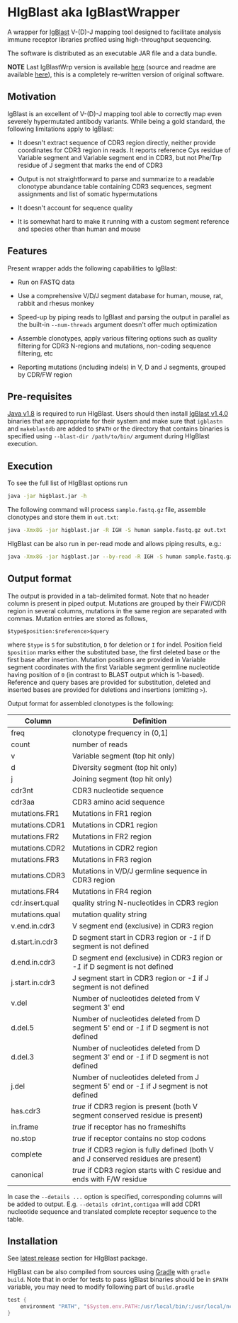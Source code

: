 #  HIgBlast aka IgBlastWrapper

A wrapper for [IgBlast](http://www.ncbi.nlm.nih.gov/igblast/igblast.cgi) V-(D)-J mapping tool designed to facilitate analysis immune receptor libraries profiled using high-throughput sequencing.

The software is distributed as an executable JAR file and a data bundle.

**NOTE** Last IgBlastWrp version is available [here](https://github.com/mikessh/higblast/releases/tag/v0.6) (source and readme are available [here](https://github.com/mikessh/higblast/tree/v0.6)), this is a completely re-written version of original software.

## Motivation

IgBlast is an excellent  of V-(D)-J mapping tool able to correctly map even severely hypermutated antibody variants. While being a gold standard, the following limitations apply to IgBlast:

- It doesn't extract sequence of CDR3 region directly, neither provide coordinates for CDR3 region in reads. It reports reference Cys residue of Variable segment and Variable segment end in CDR3, but not Phe/Trp residue of J segment that marks the end of CDR3

- Output is not straightforward to parse and summarize to a readable clonotype abundance table containing CDR3 sequences, segment assignments and list of somatic hypermutations

- It doesn't account for sequence quality

- It is somewhat hard to make it running with a custom segment reference and species other than human and mouse

## Features

Present wrapper adds the following capabilities to IgBlast:

- Run on FASTQ data

- Use a comprehensive V/D/J segment database for human, mouse, rat, rabbit and rhesus monkey

- Speed-up by piping reads to IgBlast and parsing the output in parallel as the built-in ``--num-threads`` argument doesn't offer much optimization

- Assemble clonotypes, apply various filtering options such as quality filtering for CDR3 N-regions and mutations, non-coding sequence filtering, etc

- Reporting mutations (including indels) in V, D and J segments, grouped by CDR/FW region

## Pre-requisites

[Java v1.8](http://www.oracle.com/technetwork/java/javase/downloads/jre8-downloads-2133155.html) is required to run HIgBlast. Users should then install [IgBlast v1.4.0](http://www.ncbi.nlm.nih.gov/igblast/faq.html#standalone) binaries that are appropriate for their system and make sure that ``igblastn`` and ``makeblastdb`` are added to ``$PATH`` or the directory that contains binaries is specified using ``--blast-dir /path/to/bin/`` argument during HIgBlast execution.

## Execution

To see the full list of HIgBlast options run 

```bash
java -jar higblast.jar -h
```

The following command will process ``sample.fastq.gz`` file, assemble clonotypes and store them in ``out.txt``:

```bash
java -Xmx8G -jar higblast.jar -R IGH -S human sample.fastq.gz out.txt
```

HIgBlast can be also run in per-read mode and allows piping results, e.g.:

```bash
java -Xmx8G -jar higblast.jar --by-read -R IGH -S human sample.fastq.gz - | grep "IGHV1-8" > out.txt
```

## Output format

The output is provided in a tab-delimited format. Note that no header column is present in piped output. Mutations are grouped by their FW/CDR region in several columns, mutations in the same region are separated with commas. Mutation entries are stored as follows,

```
$type$position:$reference>$query
```

where ``$type`` is ``S`` for substitution, ``D`` for deletion or ``I`` for indel. Position field ``$position`` marks either the substituted base, the first deleted base or the first base after insertion. Mutation positions are provided in Variable segment coordinates with the first Variable segment germline nucleotide having position of ``0`` (in contrast to BLAST output which is 1-based). Reference and query bases are provided for substitution, deleted and inserted bases are provided for deletions and insertions (omitting ``>``).

Output format for assembled clonotypes is the following:

Column           | Definition
-----------------|------------------------------------------------------------------------
freq             | clonotype frequency in (0,1]
count            | number of reads
v                | Variable segment (top hit only)
d                | Diversity segment (top hit only)
j                | Joining segment (top hit only)
cdr3nt           | CDR3 nucleotide sequence
cdr3aa           | CDR3 amino acid sequence
mutations.FR1    | Mutations in FR1 region
mutations.CDR1   | Mutations in CDR1 region
mutations.FR2    | Mutations in FR2 region
mutations.CDR2   | Mutations in CDR2 region
mutations.FR3    | Mutations in FR3 region
mutations.CDR3   | Mutations in V/D/J germline sequence in CDR3 region
mutations.FR4    | Mutations in FR4 region
cdr.insert.qual  | quality string N-nucleotides in CDR3 region
mutations.qual   | mutation quality string
v.end.in.cdr3    | V segment end (exclusive) in CDR3 region
d.start.in.cdr3  | D segment start in CDR3 region or *-1* if D segment is not defined
d.end.in.cdr3    | D segment end (exclusive) in CDR3 region or *-1* if D segment is not defined
j.start.in.cdr3  | J segment start in CDR3 region or *-1* if J segment is not defined
v.del            | Number of nucleotides deleted from V segment 3' end
d.del.5          | Number of nucleotides deleted from D segment 5' end or *-1* if D segment is not defined
d.del.3          | Number of nucleotides deleted from D segment 3' end or *-1* if D segment is not defined
j.del            | Number of nucleotides deleted from J segment 5' end or *-1* if J segment is not defined
has.cdr3         | *true* if CDR3 region is present (both V segment conserved residue is present)
in.frame         | *true* if receptor has no frameshifts
no.stop          | *true* if receptor contains no stop codons
complete         | *true* if CDR3 region is fully defined (both V and J conserved residues are present)
canonical        | *true* if CDR3 region starts with C residue and ends with F/W residue

In case the ``--details ...`` option is specified, corresponding columns will be added to output. E.g. ``--details cdr1nt,contigaa`` will add CDR1 nucleotide sequence and translated complete receptor sequence to the table.

## Installation

See [latest release](https://github.com/mikessh/igblastwrp/releases/latest) section for HIgBlast package.

HIgBlast can be also compiled from sources using [Gradle](https://gradle.org/) with ``gradle build``. Note that in order for tests to pass IgBlast binaries should be in ``$PATH`` variable, you may need to modify following part of ``build.gradle`` 

```gradle
test {
    environment "PATH", "$System.env.PATH:/usr/local/bin/:/usr/local/ncbi/igblast/bin/"
}
```